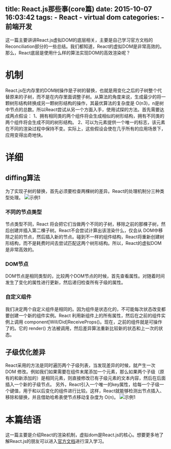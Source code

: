 title: React.js那些事(core篇)
date: 2015-10-07 16:03:42
tags:
    - React
    - virtual dom
categories:
    - 前端开发
---

这一篇主要讲讲React.js虚拟DOM的底层相关，主要是自己学习官方文档的Reconciliation部分的一些总结。我们都知道，React的虚拟DOM是非常高效的。那么，React底层是使用什么样的算法实现DOM的高效渲染呢？

# 机制
React.js在内存里的DOM树操作是子树的替换，也就是用变化之后的子树整个代替原来的子树，而不是在内存里面调整子树。从算法的角度来说，生成最少的将一颗树形结构转换成另一颗树形结构的操作，其最优算法的复杂度是 O(n3)，n是树中节点的总数。所以React尝试从另一个方面入手，使用试探的方法。首先需要达成两点假设：
1、拥有相同类的两个组件将会生成相似的树形结构，拥有不同类的两个组件将会生成不同的树形结构。
2、可以为元素提供一个唯一的标志，该元素在不同的渲染过程中保持不变。实际上，这些假设会使在几乎所有的应用场景下，应用变得出奇地快。

# 详细
## diffing算法
为了实现子树的替换，首先必须要检查两棵树的差异。React的处理机制分三种类型处理。
![示例1](http://huguozhi-media.stor.sinaapp.com/mygitio%2F1.png)
### 不同的节点类型
节点类型不同，React 将会把它们当做两个不同的子树，移除之前的那棵子树，然后创建并插入第二棵子树。React不会尝试计算出该渲染什么，仅会从 DOM中移除之前的节点，然后插入新的节点。碰到不一样的组件结构，React将重新创建树形结构，而不是耗费时间去尝试匹配这两个树形结构。所以，React的虚拟DOM是非常高效的。

### DOM节点
DOM节点是相同类型的，比较两个DOM节点的时候，首先查看属性。对随着时间发生了变化的属性进行更新，然后递归检查所有子级的属性。

### 自定义组件
我们决定两个自定义组件是相同的。因为组件是状态化的，不可能每次状态改变都要创建一个新的组件实例。React 利用新组件上的所有属性，然后在之前的组件实例上调用 component[Will/Did]ReceiveProps()。现在，之前的组件就是可操作了的。它的 render() 方法被调用，然后差异算法重新比较新的状态和上一次的状态。

## 子级优化差异
React采用的方法是同时遍历两个子级列表，当发现差异的时候，就产生一次 DOM 修改。例如我们如果需要在组件末尾添加一个元素，那么如果两个子级（原有的和新添加的）是相同元素，则直接修改已有子级元素的文本内容，然后在后面插入一个新的子级节点。
另外，React引入一个唯一的key属性，给每一个子级一个键值，用于和以后变化的组件进行比较。这样，React就能够检测出节点插入、移除和替换，并且借助哈希表使节点移动复杂度为 O(n)。
![示例1](http://huguozhi-media.stor.sinaapp.com/mygitio%2F2.png)

# 本篇结语
这一篇主要是介绍React的渲染机制，虚拟dom是React.js的核心。想要更多地了解React.js的朋友可以进入[官方文档](http://reactjs.cn/)进行深入学习。

